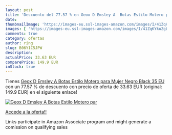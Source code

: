 ```yaml
---
layout: post
title: 'Descuento del 77.57 % en Geox D Emsley A  Botas Estilo Motero par'
date: 
thumbnailImage: 'https://images-eu.ssl-images-amazon.com/images/I/41ZqKYkuZgL._SL200_.jpg'
images: [ 'https://images-eu.ssl-images-amazon.com/images/I/41ZqKYkuZgL._SL200_.jpg' ]
comments: true
category: ofertas
author: ring
slug: B06Y1C5JPW
description:
actualPrice: 33.63 EUR
comparePrice: 149.9 EUR
inStock: true
---
```


Tienes [Geox D Emsley A  Botas Estilo Motero para Mujer  Negro  Black   35 EU](https://www.amazon.es/dp/B06Y1C5JPW/?tag=tolees-21) con un 77.57 % de descuento con precio de oferta de 33.63 EUR (original: 149.9 EUR) en el siguiente enlace!

[![Geox D Emsley A  Botas Estilo Motero par](https://images-eu.ssl-images-amazon.com/images/I/41ZqKYkuZgL._SL200_.jpg)](https://www.amazon.es/dp/B06Y1C5JPW/?tag=tolees-21)

[Accede a la oferta!!](https://www.amazon.es/dp/B06Y1C5JPW/?tag=tolees-21)

Links participate in Amazon Associate program and might generate a comission on qualifying sales


